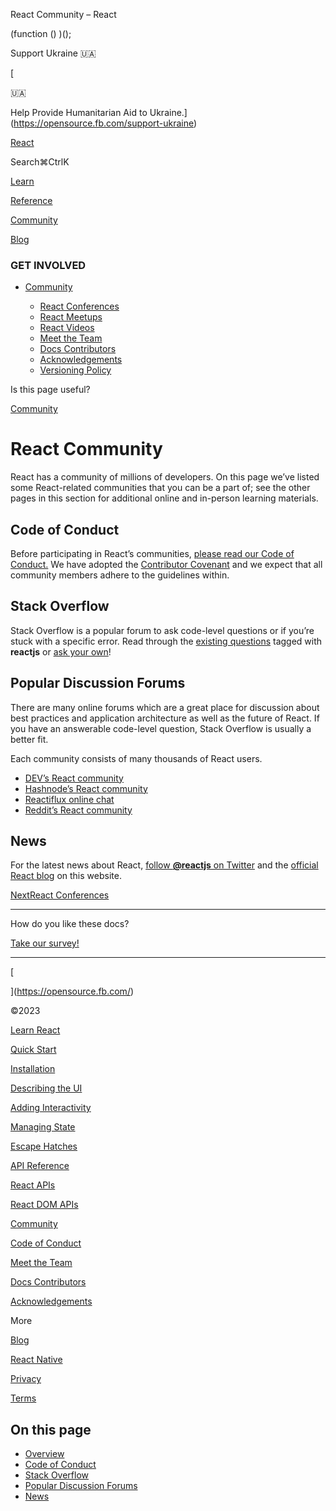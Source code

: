 React Community – React

(function () )();

Support Ukraine 🇺🇦

[

🇺🇦

Help Provide Humanitarian Aid to Ukraine.](https://opensource.fb.com/support-ukraine)

[React](index.html)

Search⌘CtrlK

[Learn](learn.html)

[Reference](reference/react.html)

[Community](community.html)

[Blog](blog.html)

[](https://github.com/facebook/react/releases)

### GET INVOLVED

*   [Community](community.html "Community")
    
    *   [React Conferences](community/conferences.html "React Conferences")
    *   [React Meetups](community/meetups.html "React Meetups")
    *   [React Videos](community/videos.html "React Videos")
    *   [Meet the Team](community/team.html "Meet the Team")
    *   [Docs Contributors](community/docs-contributors.html "Docs Contributors")
    *   [Acknowledgements](community/acknowledgements.html "Acknowledgements")
    *   [Versioning Policy](community/versioning-policy.html "Versioning Policy")
    

Is this page useful?

[Community](community.html)

React Community[](#undefined "Link for this heading")
=====================================================

React has a community of millions of developers. On this page we’ve listed some React-related communities that you can be a part of; see the other pages in this section for additional online and in-person learning materials.

Code of Conduct[](#code-of-conduct "Link for Code of Conduct ")
---------------------------------------------------------------

Before participating in React’s communities, [please read our Code of Conduct.](https://github.com/facebook/react/blob/main/CODE_OF_CONDUCT.md) We have adopted the [Contributor Covenant](https://www.contributor-covenant.org/) and we expect that all community members adhere to the guidelines within.

Stack Overflow[](#stack-overflow "Link for Stack Overflow ")
------------------------------------------------------------

Stack Overflow is a popular forum to ask code-level questions or if you’re stuck with a specific error. Read through the [existing questions](https://stackoverflow.com/questions/tagged/reactjs) tagged with **reactjs** or [ask your own](https://stackoverflow.com/questions/ask?tags=reactjs)!

Popular Discussion Forums[](#popular-discussion-forums "Link for Popular Discussion Forums ")
---------------------------------------------------------------------------------------------

There are many online forums which are a great place for discussion about best practices and application architecture as well as the future of React. If you have an answerable code-level question, Stack Overflow is usually a better fit.

Each community consists of many thousands of React users.

*   [DEV’s React community](https://dev.to/t/react)
*   [Hashnode’s React community](https://hashnode.com/n/reactjs)
*   [Reactiflux online chat](https://discord.gg/reactiflux)
*   [Reddit’s React community](https://www.reddit.com/r/reactjs/)

News[](#news "Link for News ")
------------------------------

For the latest news about React, [follow **@reactjs** on Twitter](https://twitter.com/reactjs) and the [official React blog](blog.html) on this website.

[NextReact Conferences](community/conferences.html)

* * *

How do you like these docs?

[Take our survey!](https://www.surveymonkey.co.uk/r/PYRPF3X)

* * *

[

](https://opensource.fb.com/)

©2023

[Learn React](learn.html)

[Quick Start](learn.html)

[Installation](learn/installation.html)

[Describing the UI](learn/describing-the-ui.html)

[Adding Interactivity](learn/adding-interactivity.html)

[Managing State](learn/managing-state.html)

[Escape Hatches](learn/escape-hatches.html)

[API Reference](reference/react.html)

[React APIs](reference/react.html)

[React DOM APIs](reference/react-dom.html)

[Community](community.html)

[Code of Conduct](https://github.com/facebook/react/blob/main/CODE_OF_CONDUCT.md)

[Meet the Team](community/team.html)

[Docs Contributors](community/docs-contributors.html)

[Acknowledgements](community/acknowledgements.html)

More

[Blog](blog.html)

[React Native](https://reactnative.dev/)

[Privacy](https://opensource.facebook.com/legal/privacy)

[Terms](https://opensource.fb.com/legal/terms/)

[](https://www.facebook.com/react)[](https://twitter.com/reactjs)[](https://github.com/facebook/react)

On this page
------------

*   [Overview](#)
*   [Code of Conduct](#code-of-conduct)
*   [Stack Overflow](#stack-overflow)
*   [Popular Discussion Forums](#popular-discussion-forums)
*   [News](#news)

